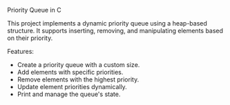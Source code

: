 Priority Queue in C

This project implements a dynamic priority queue using a heap-based structure. It supports inserting, removing, and manipulating elements based on their priority.

Features:
- Create a priority queue with a custom size.
- Add elements with specific priorities.
- Remove elements with the highest priority.
- Update element priorities dynamically.
- Print and manage the queue's state.
